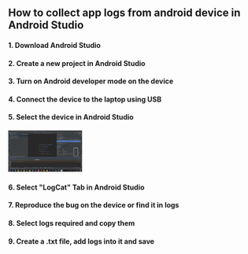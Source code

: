 ## How to collect app logs from android device in Android Studio

#### 1. Download Android Studio
#### 2. Create a new project in Android Studio
#### 3. Turn on Android developer mode on the device
#### 4. Connect the device to the laptop using USB
#### 5. Select the device in Android Studio
<div>
<a href="https://github.com/DariaMartinovskaya/Android_Studio/blob/main/Screen_Android_Studio_Remote_device.jpg" target="_blank" rel="noreferrer"><img src="https://github.com/DariaMartinovskaya/Android_Studio/blob/main/Screen_Android_Studio_Remote_device.jpg" alt="Device" width="150"></a>

#### 6. Select "LogCat" Tab in Android Studio
#### 7. Reproduce the bug on the device or find it in logs 
#### 8. Select logs required and copy them 
#### 9. Create a .txt file, add logs into it and save
